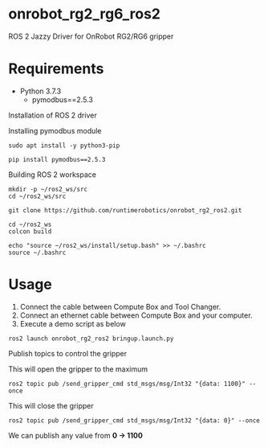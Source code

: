 # onrobot_rg2_rg6_ros2

ROS 2 Jazzy Driver for OnRobot RG2/RG6 gripper

# Requirements

* Python 3.7.3
     * pymodbus==2.5.3


Installation of ROS 2 driver

Installing pymodbus module

```
sudo apt install -y python3-pip

pip install pymodbus==2.5.3
```


Building ROS 2 workspace

```
mkdir -p ~/ros2_ws/src
cd ~/ros2_ws/src

git clone https://github.com/runtimerobotics/onrobot_rg2_ros2.git

cd ~/ros2_ws
colcon build

echo "source ~/ros2_ws/install/setup.bash" >> ~/.bashrc
source ~/.bashrc
```

# Usage

1. Connect the cable between Compute Box and Tool Changer.
2. Connect an ethernet cable between Compute Box and your computer.
3. Execute a demo script as below


```
ros2 launch onrobot_rg2_ros2 bringup.launch.py
```

Publish topics to control the gripper


This will open the gripper to the maximum

```
ros2 topic pub /send_gripper_cmd std_msgs/msg/Int32 "{data: 1100}" --once
```

This will close the gripper

```
ros2 topic pub /send_gripper_cmd std_msgs/msg/Int32 "{data: 0}" --once
```

We can publish any value from **0 -> 1100**